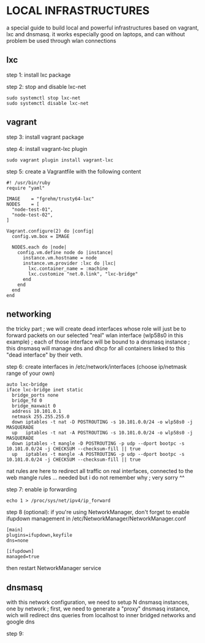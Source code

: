 # LOCAL INFRASTRUCTURES

a special guide to build local and powerful infrastructures based on vagrant, lxc and dnsmasq.
it works especially good on laptops, and can without problem be used through wlan connections


## lxc

step 1:
  install lxc package

step 2:
  stop and disable lxc-net
  ```
  sudo systemctl stop lxc-net
  sudo systemctl disable lxc-net
  ```


## vagrant

step 3:
  install vagrant package

step 4:
  install vagrant-lxc plugin
  ```
  sudo vagrant plugin install vagrant-lxc
  ```

step 5:
  create a Vagrantfile with the following content

  ```
  #! /usr/bin/ruby
  require "yaml"

  IMAGE    = "fgrehm/trusty64-lxc"
  NODES    = [
    "node-test-01",
    "node-test-02",
  ]

  Vagrant.configure(2) do |config|
    config.vm.box = IMAGE

    NODES.each do |node|
      config.vm.define node do |instance|
        instance.vm.hostname = node
        instance.vm.provider :lxc do |lxc|
          lxc.container_name = :machine
          lxc.customize "net.0.link", "lxc-bridge"
        end
      end
    end
  end
  ```


## networking

the tricky part ; we will create dead interfaces whose role will just be to forward packets
on our selected "real" wlan interface (wlp58s0 in this example) ; each of those interface
will be bound to a dnsmasq instance ; this dnsmasq will manage dns and dhcp for all containers
linked to this "dead interface" by their veth.

step 6:
  create interfaces in /etc/network/interfaces (choose ip/netmask range of your own)

  ```
  auto lxc-bridge
  iface lxc-bridge inet static
    bridge_ports none
    bridge_fd 0
    bridge_maxwait 0
    address 10.101.0.1
    netmask 255.255.255.0
    down iptables -t nat -D POSTROUTING -s 10.101.0.0/24 -o wlp58s0 -j MASQUERADE
    up   iptables -t nat -A POSTROUTING -s 10.101.0.0/24 -o wlp58s0 -j MASQUERADE
    down iptables -t mangle -D POSTROUTING -p udp --dport bootpc -s 10.101.0.0/24 -j CHECKSUM --checksum-fill || true
    up   iptables -t mangle -A POSTROUTING -p udp --dport bootpc -s 10.101.0.0/24 -j CHECKSUM --checksum-fill || true
  ```

  nat rules are here to redirect all traffic on real interfaces, connected to the web
  mangle rules ... needed but i do not remember why ; very sorry ^^

step 7:
  enable ip forwarding
  ```
  echo 1 > /proc/sys/net/ipv4/ip_forward
  ```

step 8 (optional):
  if you're using NetworkManager, don't forget to enable ifupdown management in
  /etc/NetworkManager/NetworkManager.conf

  ```
  [main]
  plugins=ifupdown,keyfile
  dns=none

  [ifupdown]
  managed=true
  ```

  then restart NetworkManager service


## dnsmasq

with this network configuration, we need to setup N dnsmasq instances, one by
network ; first, we need to generate a "proxy" dnsmasq instance, wich will redirect
dns queries from localhost to inner bridged networks and google dns  

step 9:
